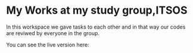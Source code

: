 <!DOCTYPE html>
<html>
    <body>
    <h1>My Works at my study group,ITSOS</h1>
         <p>In this workspace we gave tasks to each other and in that way our codes are reviwed  by everyone in the group.</p>
          <p>You can see the live version here:<a href="https://rizikolik.github.io/profilePage/"></a></p>  
            
</body>
</html>